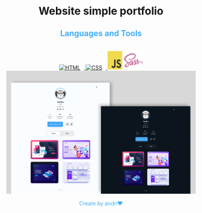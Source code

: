 <div align="center"> 
<h1>Website simple portfolio</h1>
</div>

<h2 style="color: #44AEFB" align="center" >Languages and Tools</h2><br>
<div style="color: #44AEFB" align="center">
 <a  href="https://developer.mozilla.org/en-US/docs/Web/HTML" target="_blank" rel="noreferrer">
      <img  alt="HTML" height="50px" style="padding-right:10px;" src="https://cdn.jsdelivr.net/gh/devicons/devicon/icons/html5/html5-original.svg"/>
  </a>
  <a href="https://developer.mozilla.org/en-US/docs/Web/CSS" target="_blank" rel="noreferrer">
      <img  alt="CSS" height="50px" style="padding-right:10px;" src="https://cdn.jsdelivr.net/gh/devicons/devicon/icons/css3/css3-original.svg"/>
  </a>
   <img src="https://raw.githubusercontent.com/devicons/devicon/master/icons/javascript/javascript-original.svg" alt="javascript" width="40" height="50"/> 
    <img src="https://raw.githubusercontent.com/devicons/devicon/master/icons/sass/sass-original.svg" alt="sass" width="50" height="50"/>

<img src="MacBook Air - 1.png">

<p align="center">Create by andri❤️ </p>

